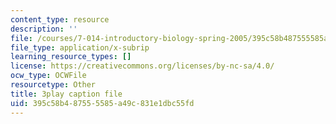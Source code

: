 ```yaml
---
content_type: resource
description: ''
file: /courses/7-014-introductory-biology-spring-2005/395c58b487555585a49c831e1dbc55fd_GAArnLLlFtQ.vtt
file_type: application/x-subrip
learning_resource_types: []
license: https://creativecommons.org/licenses/by-nc-sa/4.0/
ocw_type: OCWFile
resourcetype: Other
title: 3play caption file
uid: 395c58b4-8755-5585-a49c-831e1dbc55fd
---
```

